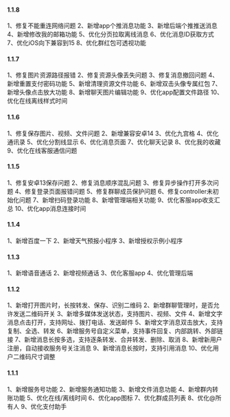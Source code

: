 #### 1.1.8
1、修复不能重连网络问题
2、新增app个推消息功能
3、新增后端个推推送消息
4、新增修改我的邮箱功能
5、优化分页拉取离线消息
6、优化消息ID获取方式
7、优化iOS向下兼容到15
8、优化群红包可透视功能

#### 1.1.7
1、修复图片资源路径报错
2、修复资源头像丢失问题
3、修复消息撤回问题
4、新增重置支付密码功能
5、新增清理资源文件功能
6、新增双击头像专属红包
7、新增头像点击放大功能
8、新增聊天图片编辑功能
9、优化app配置文件路径
10、优化在线离线样式时间

#### 1.1.6
1、修复保存图片、视频、文件问题
2、新增兼容安卓14
3、优化九宫格
4、优化通讯录
5、优化分割线显示
6、优化消息页面
7、优化聊天记录
8、优化我的收藏
9、优化在线客服通信问题

#### 1.1.5
1、修复安卓13保存问题
2、修复消息顺序混乱问题
3、修复异步操作打开多次问题
4、修复登录页面报错问题
5、修复群聊成员保护问题
6、修复controller未初始化问题
7、新增扫码登录功能
8、新增管理端相关功能
9、优化客服app收支汇总
10、优化app消息连接时间

#### 1.1.4
1、新增百度一下
2、新增天气预报小程序
3、新增授权示例小程序

#### 1.1.3
1、新增语音通话
2、新增视频通话
3、优化客服app
4、优化管理后端

#### 1.1.2
1、新增打开图片时，长按转发、保存、识别二维码
2、新增群聊管理时，是否允许发送二维码开关
3、新增多媒体发送状态，支持图片、视频、文件
4、新增文字消息点击打开，支持网址、拨打电话、发送邮件
5、新增文字消息双击放大，支持复制、全选、转发
6、新增服务号自定义菜单，支持事件回复、内部跳转、外部链接
7、新增消息长按多选，支持逐条转发、合并转发、删除、取消
8、新增新用户注册，自动接收服务号关注消息
9、新增消息长按时，支持引用消息
10、优化用户二维码尺寸调整

#### 1.1.1
1、新增服务号功能
2、新增服务通知功能
3、新增文件消息功能
4、新增群内转账功能
5、优化在线/离线时间
6、优化app图标
7、优化群成员列表
8、优化@所有人
9、优化支付助手